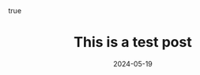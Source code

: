 ---
title: "This is a test post"
date: "2024-05-19"
summary: "This is a test post summary."
toc: false
readTime: false
autonumber: true
math: true
tags: ["test", "second"]
showTags: true
hideBackToTop: true
---